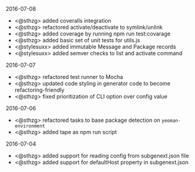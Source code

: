 
2016-07-08
- <@sthzg> added coveralls integration
- <@sthzg> refactored activate/deactivate to symlink/unlink
- <@sthzg> added coverage by running npm run test:covarage
- <@sthzg> added basic set of unit tests for utils.js
- <@stylesuxx> added immutable Message and Package records
- <@stylesuxx> added semver checks to list and activate command

2016-07-07
- <@sthzg> refactored test runner to Mocha
- <@sthzg> updated code styling in generator code to become refactoring-friendly
- <@sthzg> fixed prioritization of CLI option over config value

2016-07-06
- <@sthzg> refactored tasks to base package detection on `yeoman-environment`
- <@sthzg> added tape as npm run script

2016-07-04
- <@sthzg> added support for reading config from subgenext.json file
- <@sthzg> added support for defaultHost property in subgenext.json
